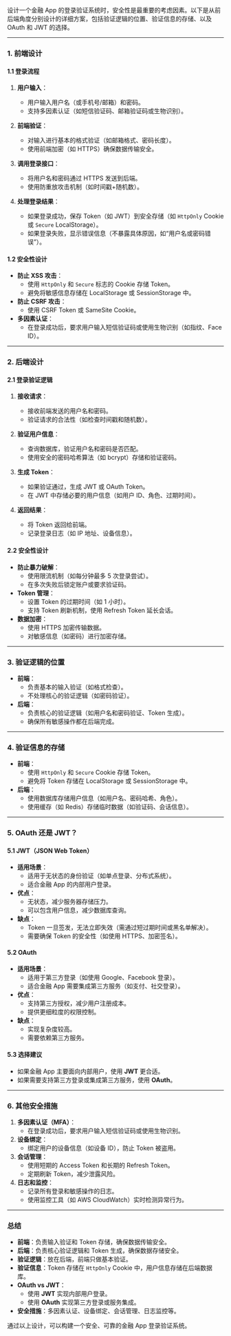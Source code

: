 设计一个金融 App 的登录验证系统时，安全性是最重要的考虑因素。以下是从前后端角度分别设计的详细方案，包括验证逻辑的位置、验证信息的存储、以及 OAuth 和 JWT 的选择。

---

### **1. 前端设计**

#### **1.1 登录流程**
1. **用户输入**：
   - 用户输入用户名（或手机号/邮箱）和密码。
   - 支持多因素认证（如短信验证码、邮箱验证码或生物识别）。

2. **前端验证**：
   - 对输入进行基本的格式验证（如邮箱格式、密码长度）。
   - 使用前端加密（如 HTTPS）确保数据传输安全。

3. **调用登录接口**：
   - 将用户名和密码通过 HTTPS 发送到后端。
   - 使用防重放攻击机制（如时间戳+随机数）。

4. **处理登录结果**：
   - 如果登录成功，保存 Token（如 JWT）到安全存储（如 `HttpOnly` Cookie 或 `Secure` LocalStorage）。
   - 如果登录失败，显示错误信息（不暴露具体原因，如“用户名或密码错误”）。

#### **1.2 安全性设计**
- **防止 XSS 攻击**：
  - 使用 `HttpOnly` 和 `Secure` 标志的 Cookie 存储 Token。
  - 避免将敏感信息存储在 LocalStorage 或 SessionStorage 中。
- **防止 CSRF 攻击**：
  - 使用 CSRF Token 或 SameSite Cookie。
- **多因素认证**：
  - 在登录成功后，要求用户输入短信验证码或使用生物识别（如指纹、Face ID）。

---

### **2. 后端设计**

#### **2.1 登录验证逻辑**
1. **接收请求**：
   - 接收前端发送的用户名和密码。
   - 验证请求的合法性（如检查时间戳和随机数）。

2. **验证用户信息**：
   - 查询数据库，验证用户名和密码是否匹配。
   - 使用安全的密码哈希算法（如 bcrypt）存储和验证密码。

3. **生成 Token**：
   - 如果验证通过，生成 JWT 或 OAuth Token。
   - 在 JWT 中存储必要的用户信息（如用户 ID、角色、过期时间）。

4. **返回结果**：
   - 将 Token 返回给前端。
   - 记录登录日志（如 IP 地址、设备信息）。

#### **2.2 安全性设计**
- **防止暴力破解**：
  - 使用限流机制（如每分钟最多 5 次登录尝试）。
  - 在多次失败后锁定账户或要求验证码。
- **Token 管理**：
  - 设置 Token 的过期时间（如 1 小时）。
  - 支持 Token 刷新机制，使用 Refresh Token 延长会话。
- **数据加密**：
  - 使用 HTTPS 加密传输数据。
  - 对敏感信息（如密码）进行加密存储。

---

### **3. 验证逻辑的位置**
- **前端**：
  - 负责基本的输入验证（如格式检查）。
  - 不处理核心的验证逻辑（如密码验证）。
- **后端**：
  - 负责核心的验证逻辑（如用户名和密码验证、Token 生成）。
  - 确保所有敏感操作都在后端完成。

---

### **4. 验证信息的存储**
- **前端**：
  - 使用 `HttpOnly` 和 `Secure` Cookie 存储 Token。
  - 避免将 Token 存储在 LocalStorage 或 SessionStorage 中。
- **后端**：
  - 使用数据库存储用户信息（如用户名、密码哈希、角色）。
  - 使用缓存（如 Redis）存储临时数据（如验证码、会话信息）。

---

### **5. OAuth 还是 JWT？**

#### **5.1 JWT（JSON Web Token）**
- **适用场景**：
  - 适用于无状态的身份验证（如单点登录、分布式系统）。
  - 适合金融 App 的内部用户登录。
- **优点**：
  - 无状态，减少服务器存储压力。
  - 可以包含用户信息，减少数据库查询。
- **缺点**：
  - Token 一旦签发，无法立即失效（需通过短过期时间或黑名单解决）。
  - 需要确保 Token 的安全性（如使用 HTTPS、加密签名）。

#### **5.2 OAuth**
- **适用场景**：
  - 适用于第三方登录（如使用 Google、Facebook 登录）。
  - 适合金融 App 需要集成第三方服务（如支付、社交登录）。
- **优点**：
  - 支持第三方授权，减少用户注册成本。
  - 提供更细粒度的权限控制。
- **缺点**：
  - 实现复杂度较高。
  - 需要依赖第三方服务。

#### **5.3 选择建议**
- 如果金融 App 主要面向内部用户，使用 **JWT** 更合适。
- 如果需要支持第三方登录或集成第三方服务，使用 **OAuth**。

---

### **6. 其他安全措施**
1. **多因素认证（MFA）**：
   - 在登录成功后，要求用户输入短信验证码或使用生物识别。
2. **设备绑定**：
   - 绑定用户的设备信息（如设备 ID），防止 Token 被盗用。
3. **会话管理**：
   - 使用短期的 Access Token 和长期的 Refresh Token。
   - 定期刷新 Token，减少泄露风险。
4. **日志和监控**：
   - 记录所有登录和敏感操作的日志。
   - 使用监控工具（如 AWS CloudWatch）实时检测异常行为。

---

### **总结**
- **前端**：负责输入验证和 Token 存储，确保数据传输安全。
- **后端**：负责核心验证逻辑和 Token 生成，确保数据存储安全。
- **验证逻辑**：放在后端，前端只做基本验证。
- **验证信息**：Token 存储在 `HttpOnly` Cookie 中，用户信息存储在后端数据库。
- **OAuth vs JWT**：
  - 使用 **JWT** 实现内部用户登录。
  - 使用 **OAuth** 实现第三方登录或服务集成。
- **安全措施**：多因素认证、设备绑定、会话管理、日志监控等。

通过以上设计，可以构建一个安全、可靠的金融 App 登录验证系统。